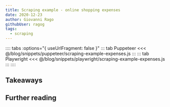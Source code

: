 ```yaml
---
title: Scraping example - online shopping expenses
date: 2020-12-23
author: Giovanni Rago
githubUser: ragog
tags: 
  - scraping
---
```


:::: tabs :options="{ useUrlFragment: false }"
::: tab Puppeteer 
<<< @/blog/snippets/puppeteer/scraping-example-expenses.js
:::
::: tab Playwright
<<< @/blog/snippets/playwright/scraping-example-expenses.js
:::
::::

## Takeaways

## Further reading